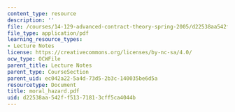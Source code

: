 ```yaml
---
content_type: resource
description: ''
file: /courses/14-129-advanced-contract-theory-spring-2005/d22538aa542ff51371813cff5ca4044b_moral_hazard.pdf
file_type: application/pdf
learning_resource_types:
- Lecture Notes
license: https://creativecommons.org/licenses/by-nc-sa/4.0/
ocw_type: OCWFile
parent_title: Lecture Notes
parent_type: CourseSection
parent_uid: ec042a22-5a4d-73d5-2b3c-140035be6d5a
resourcetype: Document
title: moral_hazard.pdf
uid: d22538aa-542f-f513-7181-3cff5ca4044b
---
```

